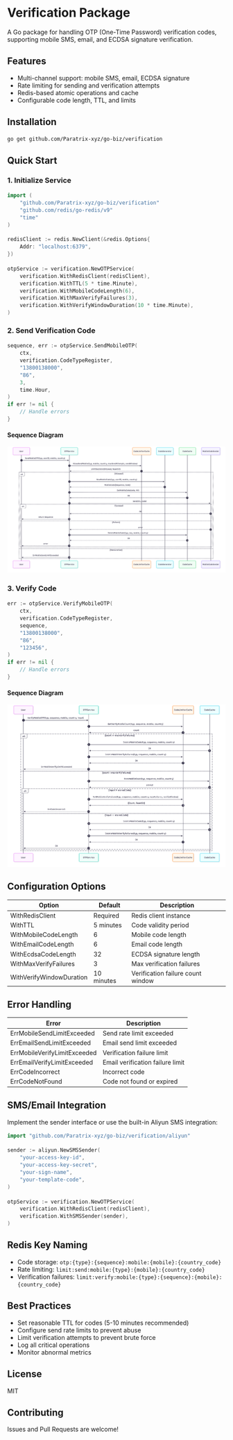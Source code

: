 # Verification Package

A Go package for handling OTP (One-Time Password) verification codes, supporting mobile SMS, email, and ECDSA signature verification.

## Features

- Multi-channel support: mobile SMS, email, ECDSA signature
- Rate limiting for sending and verification attempts
- Redis-based atomic operations and cache
- Configurable code length, TTL, and limits

## Installation

```bash
go get github.com/Paratrix-xyz/go-biz/verification
```

## Quick Start

### 1. Initialize Service

```go
import (
    "github.com/Paratrix-xyz/go-biz/verification"
    "github.com/redis/go-redis/v9"
    "time"
)

redisClient := redis.NewClient(&redis.Options{
    Addr: "localhost:6379",
})

otpService := verification.NewOTPService(
    verification.WithRedisClient(redisClient),
    verification.WithTTL(5 * time.Minute),
    verification.WithMobileCodeLength(6),
    verification.WithMaxVerifyFailures(3),
    verification.WithVerifyWindowDuration(10 * time.Minute),
)
```

### 2. Send Verification Code

```go
sequence, err := otpService.SendMobileOTP(
    ctx,
    verification.CodeTypeRegister,
    "13800138000",
    "86",
    3,
    time.Hour,
)
if err != nil {
    // Handle errors
}
```

#### Sequence Diagram

![SendMobileOTP](docs/SendMobileOTP-sequenceDiagram.png)

### 3. Verify Code

```go
err := otpService.VerifyMobileOTP(
    ctx,
    verification.CodeTypeRegister,
    sequence,
    "13800138000",
    "86",
    "123456",
)
if err != nil {
    // Handle errors
}
```

#### Sequence Diagram

![VerifyMobileOTP](docs/VerifyMobileOTP-sequenceDiagram.png)

## Configuration Options

| Option                      | Default      | Description                       |
|-----------------------------|--------------|-----------------------------------|
| WithRedisClient             | Required     | Redis client instance             |
| WithTTL                     | 5 minutes    | Code validity period              |
| WithMobileCodeLength        | 6            | Mobile code length                |
| WithEmailCodeLength         | 6            | Email code length                 |
| WithEcdsaCodeLength         | 32           | ECDSA signature length            |
| WithMaxVerifyFailures       | 3            | Max verification failures         |
| WithVerifyWindowDuration    | 10 minutes   | Verification failure count window |

## Error Handling

| Error                              | Description                       |
|------------------------------------|-----------------------------------|
| ErrMobileSendLimitExceeded         | Send rate limit exceeded          |
| ErrEmailSendLimitExceeded          | Email send limit exceeded         |
| ErrMobileVerifyLimitExceeded       | Verification failure limit        |
| ErrEmailVerifyLimitExceeded        | Email verification failure limit  |
| ErrCodeIncorrect                   | Incorrect code                    |
| ErrCodeNotFound                    | Code not found or expired         |

## SMS/Email Integration

Implement the sender interface or use the built-in Aliyun SMS integration:

```go
import "github.com/Paratrix-xyz/go-biz/verification/aliyun"

sender := aliyun.NewSMSSender(
    "your-access-key-id",
    "your-access-key-secret",
    "your-sign-name",
    "your-template-code",
)

otpService := verification.NewOTPService(
    verification.WithRedisClient(redisClient),
    verification.WithSMSSender(sender),
)
```

## Redis Key Naming

- Code storage: `otp:{type}:{sequence}:mobile:{mobile}:{country_code}`
- Rate limiting: `limit:send:mobile:{type}:{mobile}:{country_code}`
- Verification failures: `limit:verify:mobile:{type}:{sequence}:{mobile}:{country_code}`

## Best Practices

- Set reasonable TTL for codes (5-10 minutes recommended)
- Configure send rate limits to prevent abuse
- Limit verification attempts to prevent brute force
- Log all critical operations
- Monitor abnormal metrics

## License

MIT

## Contributing

Issues and Pull Requests are welcome!
